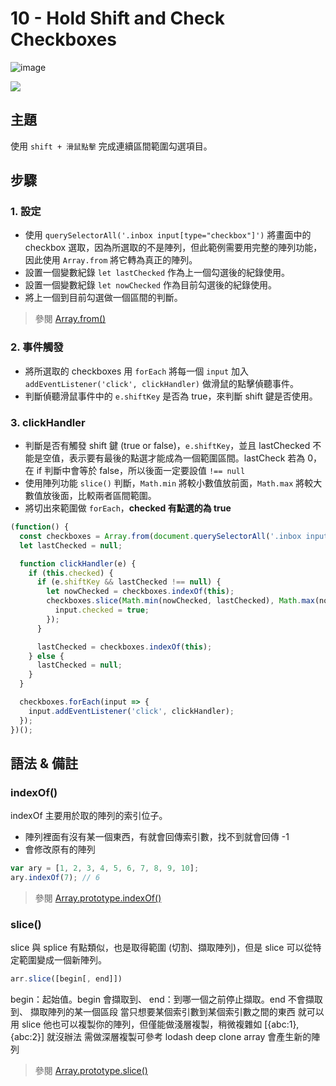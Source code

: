 # 10 - Hold Shift and Check Checkboxes

![image](https://img.shields.io/badge/JavaScript30-exercise-brightgreen.svg)

![](https://images2.imgbox.com/33/16/utjrAE6c_o.jpg)

## 主題

使用 `shift + 滑鼠點擊` 完成連續區間範圍勾選項目。

## 步驟

### 1. 設定

- 使用 `querySelectorAll('.inbox input[type="checkbox"]')` 將畫面中的 checkbox 選取，因為所選取的不是陣列，但此範例需要用完整的陣列功能，因此使用 `Array.from` 將它轉為真正的陣列。
- 設置一個變數紀錄 `let lastChecked` 作為上一個勾選後的紀錄使用。
- 設置一個變數紀錄 `let nowChecked` 作為目前勾選後的紀錄使用。
- 將上一個到目前勾選做一個區間的判斷。

> 參閱 [Array​.from()](https://developer.mozilla.org/zh-TW/docs/Web/JavaScript/Reference/Global_Objects/Array/from)

### 2. 事件觸發

- 將所選取的 checkboxes 用 `forEach` 將每一個 `input` 加入 `addEventListener('click', clickHandler)` 做滑鼠的點擊偵聽事件。
- 判斷偵聽滑鼠事件中的 `e.shiftKey` 是否為 true，來判斷 shift 鍵是否使用。

### 3. clickHandler

- 判斷是否有觸發 shift 鍵 (true or false)，`e.shiftKey`，並且 lastChecked 不能是空值，表示要有最後的點選才能成為一個範圍區間。lastCheck 若為 0，在 if 判斷中會等於 false，所以後面一定要設值 `!== null`
- 使用陣列功能 `slice()` 判斷，`Math.min` 將較小數值放前面，`Math.max` 將較大數值放後面，比較兩者區間範圍。
- 將切出來範圍做 `forEach`，**checked 有點選的為 true**

```js
(function() {
  const checkboxes = Array.from(document.querySelectorAll('.inbox input[type="checkbox"]'));
  let lastChecked = null;

  function clickHandler(e) {
    if (this.checked) {
      if (e.shiftKey && lastChecked !== null) {
        let nowChecked = checkboxes.indexOf(this);
        checkboxes.slice(Math.min(nowChecked, lastChecked), Math.max(nowChecked, lastChecked)).forEach(input => {
          input.checked = true;
        });
      }

      lastChecked = checkboxes.indexOf(this);
    } else {
      lastChecked = null;
    }
  }

  checkboxes.forEach(input => {
    input.addEventListener('click', clickHandler);
  });
})();
```

## 語法 & 備註

### indexOf()

indexOf 主要用於取的陣列的索引位子。

- 陣列裡面有沒有某一個東西，有就會回傳索引數，找不到就會回傳 -1
- 會修改原有的陣列

```js
var ary = [1, 2, 3, 4, 5, 6, 7, 8, 9, 10];
ary.indexOf(7); // 6
```

> 參閱 [Array.prototype.indexOf()](https://developer.mozilla.org/zh-TW/docs/Web/JavaScript/Reference/Global_Objects/Array/indexOf)

### slice()

slice 與 splice 有點類似，也是取得範圍 (切割、擷取陣列)，但是 slice 可以從特定範圍變成一個新陣列。

```js
arr.slice([begin[, end]])
```

begin：起始值。begin 會擷取到、
end：到哪一個之前停止擷取。end 不會擷取到、
擷取陣列的某一個區段
當只想要某個索引數到某個索引數之間的東西 就可以用 slice
他也可以複製你的陣列，但僅能做淺層複製，稍微複雜如 [{abc:1},{abc:2}] 就沒辦法
需做深層複製可參考 lodash deep clone array
會產生新的陣列

> 參閱 [Array​.prototype​.slice()](https://developer.mozilla.org/zh-TW/docs/Web/JavaScript/Reference/Global_Objects/Array/slice)
